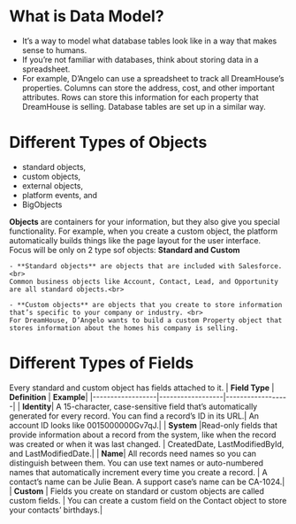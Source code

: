 # What is Data Model?

- It’s a way to model what database tables look like in a way that makes sense to humans. 
- If you’re not familiar with databases, think about storing data in a spreadsheet. 
- For example, D’Angelo can use a spreadsheet to track all DreamHouse’s properties. Columns can store the address, cost, and other important attributes. Rows can store this information for each property that DreamHouse is selling. Database tables are set up in a similar way.

# Different Types of Objects

- standard objects, 
- custom objects, 
- external objects, 
- platform events, and 
- BigObjects

**Objects** are containers for your information, but they also give you special functionality. For example, when you create a custom object, the platform automatically builds things like the page layout for the user interface.<br>
Focus will be only on 2 type sof objects: **Standard and Custom**

    - **Standard objects** are objects that are included with Salesforce. <br>
    Common business objects like Account, Contact, Lead, and Opportunity are all standard objects.<br>

    - **Custom objects** are objects that you create to store information that’s specific to your company or industry. <br>
    For DreamHouse, D’Angelo wants to build a custom Property object that stores information about the homes his company is selling.

# Different Types of Fields

Every standard and custom object has fields attached to it. 
| **Field Type** | **Definition** | **Example**|
|------------------|------------------|------------------|
| **Identity**| A 15-character, case-sensitive field that’s automatically generated for every record. You can find a record’s ID in its URL.| An account ID looks like 0015000000Gv7qJ.|
| **System** |Read-only fields that provide information about a record from the system, like when the record was created or when it was last changed. |  CreatedDate, LastModifiedById, and LastModifiedDate.|
| **Name**| All records need names so you can distinguish between them. You can use text names or auto-numbered names that automatically increment every time you create a record. | A contact’s name can be Julie Bean. A support case’s name can be CA-1024.|
| **Custom**   | Fields you create on standard or custom objects are called custom fields.  | You can create a custom field on the Contact object to store your contacts’ birthdays.|